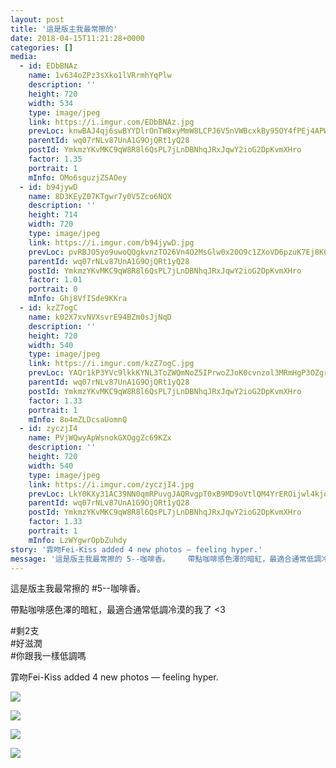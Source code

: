```yaml
---
layout: post
title: '這是版主我最常擦的' 
date: 2018-04-15T11:21:28+0000 
categories: [] 
media:
  - id: EDbBNAz
    name: 1v634oZPz3sXko1lVRrmhYqPlw
    description: ''   
    height: 720
    width: 534
    type: image/jpeg
    link: https://i.imgur.com/EDbBNAz.jpg
    prevLoc: knwBAJ4qj6swBYYDlrOnTW8xyMmW8LCPJ6V5nVWBcxkBy95OY4fPEj4APWP8cgNG3r1Bkvi4EMyYKW9xcp4xwY8lZVhwj4Nq3rJqHvD9k9KOYwH6Px7r8wvZs67K5oE77JfOGzWmJKzwflWYrg7NMOTNOD8zO0ZrfxwqpyGXLjSmVXWpgm91TXLgYG9J1YCpgvk0PrjQi9jkX56gAEfMN9QPMz1pfw1wDwj98xI4YNLLq3nNiMKGwqyWX7U2PvrYLDY
    parentId: wq07rNLv87UnA1G9OjQRt1yQ28
    postId: YmkmzYKvMKC9qW8R8l6QsPL7jLnDBNhqJRxJqwY2ioG2DpKvmXHro
    factor: 1.35
    portrait: 1
    mInfo: OMo6sguzjZSAOey
  - id: b94jywD
    name: 8D3KEyZ07KTgwr7y0V5Zco6NQX
    description: ''   
    height: 714
    width: 720
    type: image/jpeg
    link: https://i.imgur.com/b94jywD.jpg
    prevLoc: pvRBJO5yo9uwoQQgkvnzTO26Vn4O2MsGlw0x20O9c1ZXoVD6pzuK7Ej8K0KDczko0NGwjBFKRy83MAlLS8D2oN9AJPTmOZ9WlkLzi4nkQkR9Y9ur6gk8A2ARcQPonlky7NuxyomJL0zVCk6jmDmN2jCo1qYqRrR3Imw0zZ88ODH72RVY5119T9xjM79RqZuyEvK0kgRZFzAERBZoM5cDXOWlPAkLc1Jjwg3pL2hl39qWz68JIqWBRmwB2yI9RlMEwjxv
    parentId: wq07rNLv87UnA1G9OjQRt1yQ28
    postId: YmkmzYKvMKC9qW8R8l6QsPL7jLnDBNhqJRxJqwY2ioG2DpKvmXHro
    factor: 1.01
    portrait: 0
    mInfo: Ghj8VfISde9KKra
  - id: kzZ7ogC
    name: k02X7xvNVXsvrE94BZm0sJjNqD
    description: ''   
    height: 720
    width: 540
    type: image/jpeg
    link: https://i.imgur.com/kzZ7ogC.jpg
    prevLoc: YAQr1kP3YVc9lkkKYNL3ToZWQmNoZ5IPrwoZJoK0cvnzol3MRmHgP3OZgrgLTPGLRq07M4uWMK85mzVQfBvz7pMW71CoD7n2ALNVCLXYMYqYVPhQ4PJW380wUQooPqOpwZFN69zMnDX8tkMOr5BKrJUYXwWq5Xp2h4Pr9BKKV1S7gxm2q55JT75pBN7pk5TjQYJ89GPOuQZoGw9xnBIj69K5Q8PMC9OEzQwOLPFJXw4QMXxKHYq30Gm3E6C4wYPVrvZm
    parentId: wq07rNLv87UnA1G9OjQRt1yQ28
    postId: YmkmzYKvMKC9qW8R8l6QsPL7jLnDBNhqJRxJqwY2ioG2DpKvmXHro
    factor: 1.33
    portrait: 1
    mInfo: 8o4mZLDcsaUomnQ
  - id: zyczjI4
    name: PVjWQwyApWsnokGXOggZc69KZx
    description: ''   
    height: 720
    width: 540
    type: image/jpeg
    link: https://i.imgur.com/zyczjI4.jpg
    prevLoc: LkY0KXy31AC39NN0qmRPuvgJAQRvgpT0xB9MD9oVtlQM4YrEROijwl4kjojViJy7wG1x3MF05RDg9kNvSEPJ48KlngTwKzvOg0L3HGJDADLDwXulVm3P0O6KUEg2g8jN78H3R3W4MNZguqkQGK2Xg1IxkZrK23A8i76PNOgg2AfYlgkKGww3IXErgzXwmBfog06KPgWBTn3pBAg9ZDijmolPoqxNCJQL5EOA1QHD7ZkkXyJzSok8R7j8mYtR1BRw8Ogg
    parentId: wq07rNLv87UnA1G9OjQRt1yQ28
    postId: YmkmzYKvMKC9qW8R8l6QsPL7jLnDBNhqJRxJqwY2ioG2DpKvmXHro
    factor: 1.33
    portrait: 1
    mInfo: LzWYgwrOpbZuhdy
story: '霏吻Fei-Kiss added 4 new photos — feeling hyper.'  
message: '這是版主我最常擦的 5--咖啡香。    帶點咖啡感色澤的暗紅，最適合通常低調冷漠的我了 <3    剩2支  好滋潤  你跟我一樣低調嗎'  
---
```


這是版主我最常擦的 #5--咖啡香。  
  
帶點咖啡感色澤的暗紅，最適合通常低調冷漠的我了 <3  
  
#剩2支  
#好滋潤  
#你跟我一樣低調嗎
 
 
[//]: #story:
霏吻Fei-Kiss added 4 new photos — feeling hyper.


[//]: #media:  
<a href="https://i.imgur.com/EDbBNAz.jpg"><img class="postImage" src="https://i.imgur.com/EDbBNAzh.jpg" />  
</a>    

<a href="https://i.imgur.com/b94jywD.jpg"><img class="postImage" src="https://i.imgur.com/b94jywDh.jpg" />  
</a>    

<a href="https://i.imgur.com/kzZ7ogC.jpg"><img class="postImage" src="https://i.imgur.com/kzZ7ogCh.jpg" />  
</a>    

<a href="https://i.imgur.com/zyczjI4.jpg"><img class="postImage" src="https://i.imgur.com/zyczjI4h.jpg" />  
</a>   
